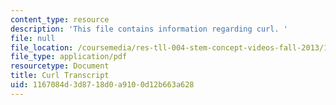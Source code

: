 ```yaml
---
content_type: resource
description: 'This file contains information regarding curl. '
file: null
file_location: /coursemedia/res-tll-004-stem-concept-videos-fall-2013/1167084d3d8718d0a9100d12b663a628_MITRES_TLL-004F13_Curl.pdf
file_type: application/pdf
resourcetype: Document
title: Curl Transcript
uid: 1167084d-3d87-18d0-a910-0d12b663a628
---
```


